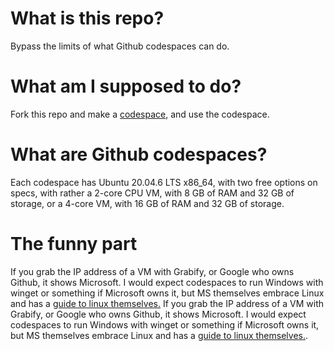 # What is this repo?
Bypass the limits of what Github codespaces can do.
# What am I supposed to do?
Fork this repo and make a [codespace](https://github.com/codespaces), and use the codespace.
# What are Github codespaces?
Each codespace has Ubuntu 20.04.6 LTS x86_64, with two free options on specs, with rather a 2-core CPU VM, with 8 GB of RAM and 32 GB of storage, or a 4-core VM, with 16 GB of RAM and 32 GB of storage.
# The funny part
If you grab the IP address of a VM with Grabify, or Google who owns Github, it shows Microsoft. I would expect codespaces to run Windows with winget or something if Microsoft owns it, but MS themselves embrace Linux and has a [guide to linux themselves.](https://learn.microsoft.com/en-us/training/paths/shell/)
If you grab the IP address of a VM with Grabify, or Google who owns Github, it shows Microsoft. I would expect codespaces to run Windows with winget or something if Microsoft owns it, but MS themselves embrace Linux and has a [guide to linux themselves.](https://learn.microsoft.com/en-us/training/paths/shell/).
